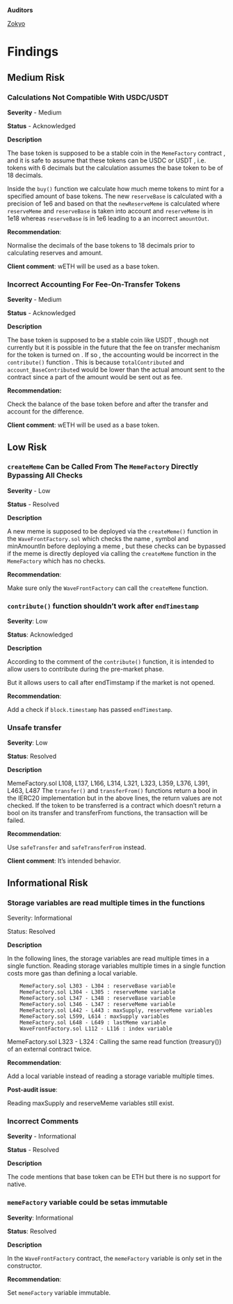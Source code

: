**Auditors**

[Zokyo](https://x.com/zokyo_io)

# Findings

## Medium Risk

### Calculations Not Compatible With USDC/USDT

**Severity** - Medium

**Status** - Acknowledged

**Description**

The base token is supposed to be a stable coin in the `MemeFactory` contract , and it is safe to assume that these tokens can be USDC or USDT , i.e. tokens with 6 decimals but the calculation assumes the base token to be of 18 decimals. 

Inside the `buy()` function we calculate how much meme tokens to mint for a specified amount of base tokens. The new `reserveBase` is calculated with a precision of 1e6 and based on that the `newReserveMeme` is calculated where `reserveMeme` and `reserveBase` is taken into account and `reserveMeme` is in 1e18 whereas `reserveBase` is in 1e6 leading to a an incorrect `amountOut`.

**Recommendation**:

Normalise the decimals of the base tokens to 18 decimals prior to calculating reserves and amount.

**Client comment**: wETH will be used as a base token.

### Incorrect Accounting For Fee-On-Transfer Tokens

**Severity** - Medium

**Status** - Acknowledged

**Description**

The base token is supposed to be a stable coin like USDT , though not currently but it is possible in the future that the fee on transfer mechanism for the token is turned on . If so , the accounting would be incorrect in the `contribute()` function . This is because `totalContributed` and `account_BaseContribute`d would be lower than the actual amount sent to the contract since a part of the amount would be sent out as fee.

**Recommendation:**

Check the balance of the base token before and after the transfer and account for the difference.

**Client comment**: wETH will be used as a base token.

## Low Risk

### `createMeme` Can be Called From The `MemeFactory` Directly Bypassing All Checks

**Severity** - Low

**Status** - Resolved

**Description**

A new meme is supposed to be deployed via the `createMeme()` function in the `WaveFrontFactory.sol` which checks the name , symbol and minAmountIn before deploying a meme , but these checks can be bypassed if the meme is directly deployed via calling the `createMeme` function in the `MemeFactory` which has no checks.

**Recommendation**:

Make sure only the `WaveFrontFactory` can call the `createMeme` function.


### `contribute()` function shouldn’t work after `endTimestamp`

**Severity**: Low

**Status**: Acknowledged

**Description**

According to the comment of the `contribute()` function, it is intended to allow users to contribute during the pre-market phase.

But it allows users to call after endTimstamp if the market is not opened.

**Recommendation**: 

Add a check if `block.timestamp` has passed `endTimestamp`.

### Unsafe transfer

**Severity**: Low

**Status**: Resolved

**Description**

MemeFactory.sol L108, L137, L166, L314, L321, L323, L359, L376, L391, L463, L487
The `transfer()` and `transferFrom()` functions return a bool in the IERC20 implementation but in the above lines, the return values are not checked. If the token to be transferred is a contract which doesn’t return a bool on its transfer and transferFrom functions, the transaction will be failed.

**Recommendation**: 

Use `safeTransfer` and `safeTransferFrom` instead.


**Client comment**: It’s intended behavior.

## Informational Risk

### Storage variables are read multiple times in the functions
	
Severity: Informational

Status: Resolved

**Description**

In the following lines, the storage variables are read multiple times in a single function.
Reading storage variables multiple times in a single function costs more gas than defining a local variable.
```solidity
	MemeFactory.sol L303 - L304 : reserveBase variable
	MemeFactory.sol L304 - L305 : reserveMeme variable
	MemeFactory.sol L347 - L348 : reserveBase variable
	MemeFactory.sol L346 - L347 : reserveMeme variable
	MemeFactory.sol L442 - L443 : maxSupply, reserveMeme variables
	MemeFactory.sol L599, L614 : maxSupply variables
	MemeFactory.sol L648 - L649 : lastMeme variable
	WaveFrontFactory.sol L112 - L116 : index variable
```
MemeFactory.sol L323 - L324 : Calling the same read function (treasury()) of an external contract twice. 

**Recommendation**: 

Add a local variable instead of reading a storage variable multiple  times.

**Post-audit issue**: 

Reading maxSupply and reserveMeme variables still exist.

### Incorrect Comments

**Severity** - Informational

**Status** - Resolved

**Description**

The code mentions that base token can be ETH but there is no support for native.

### `memeFactory` variable could be setas immutable
	
**Severity**: Informational

**Status**: Resolved

**Description**

In the `WaveFrontFactory` contract, the `memeFactory` variable is only set in the constructor.

**Recommendation**: 

Set `memeFactory` variable immutable.

